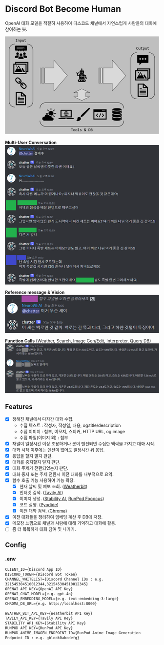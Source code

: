 # Discord Bot Become Human

OpenAI 대화 모델을 적절히 사용하여 디스코드 채널에서 자연스럽게 사람들의 대화에 참여하는 봇.

![banner](assets/banner.png)

**Multi-User Conversation**  
![demo](assets/demo.png)

**Reference message & Vision**  
![demo2](assets/demo2.png)

**Function Calls** (Weather, Search, Image Gen/Edit, Interpreter, Query DB)  
![demo3](assets/demo3.png)

## Features

- [x] 정해진 채널에서 다자간 대화 수집.
  - 수집 텍스트 : 작성자, 작성일, 내용, og:title/description
  - 수집 이미지 : 첨부, 이모지, 스티커, HTTP URL, og:image
  - 수집 파일(이미지 외) : 첨부
- [x] 채널이 일정시간 이상 조용하거나 봇이 멘션되면 수집한 맥락을 가지고 대화 시작.
- [x] 대화 시작 이후에는 멘션이 없어도 일정시간 뒤 응답.
- [x] 응답을 할지 말지 판단.
- [x] 대화를 중지할지 말지 판단.
- [x] 대화 주제가 전환되었는지 판단.
- [x] 대화 중지 또는 주제 전환시 이전 대화를 내부적으로 요약.
- [x] 함수 호출 기능 사용하여 기능 확장.
  - [x] 현재 날씨 및 예보 조회. ([Weatherbit](https://www.weatherbit.io/))
  - [x] 인터넷 검색. ([Tavily AI](https://tavily.com/))
  - [x] 이미지 생성. ([Stability AI](https://platform.stability.ai/), [RunPod Fooocus](https://github.com/NeuroWhAI/RunPod-Fooocus-API))
  - [x] 코드 실행. ([Pyodide](https://pyodide.org/en/stable/))
  - [x] 이전 대화 검색. ([Chroma](https://www.trychroma.com/))
- [x] 이전 대화들을 정리하여 임베딩 계산 후 DB에 저장.
- [x] 메모장 느낌으로 채널과 사람에 대해 기억하고 대화에 활용.
- [ ] 좀 더 똑똑하게 대화 참여 및 나가기.

## Config

### .env

```env
CLIENT_ID={Discord App ID}
DISCORD_TOKEN={Discord Bot Token}
CHANNEL_WHITELIST={Discord Channel IDs : e.g. 321545304510012344,321545304510012345}
OPENAI_API_KEY={OpenAI API Key}
OPENAI_CHAT_MODEL={e.g. gpt-4o}
OPENAI_EMBEDDING_MODEL={e.g. text-embedding-3-large}
CHROMA_DB_URL={e.g. http://localhost:8000}

WEATHER_BIT_API_KEY={Weatherbit API Key}
TAVILY_API_KEY={Tavily API Key}
STABILITY_API_KEY={Stability API Key}
RUNPOD_API_KEY={RunPod API Key}
RUNPOD_ANIME_IMAGEN_ENDPOINT_ID={RunPod Anime Image Generation Endpoint ID : e.g. gblook0abcdefg}
```

